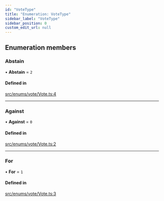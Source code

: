```yaml
---
id: "VoteType"
title: "Enumeration: VoteType"
sidebar_label: "VoteType"
sidebar_position: 0
custom_edit_url: null
---
```


## Enumeration members

### Abstain

• **Abstain** = `2`

#### Defined in

[src/enums/vote/Vote.ts:4](https://github.com/PrasoonPratham/nftlabs-sdk-ts/blob/68c3596/src/enums/vote/Vote.ts#L4)

---

### Against

• **Against** = `0`

#### Defined in

[src/enums/vote/Vote.ts:2](https://github.com/PrasoonPratham/nftlabs-sdk-ts/blob/68c3596/src/enums/vote/Vote.ts#L2)

---

### For

• **For** = `1`

#### Defined in

[src/enums/vote/Vote.ts:3](https://github.com/PrasoonPratham/nftlabs-sdk-ts/blob/68c3596/src/enums/vote/Vote.ts#L3)

